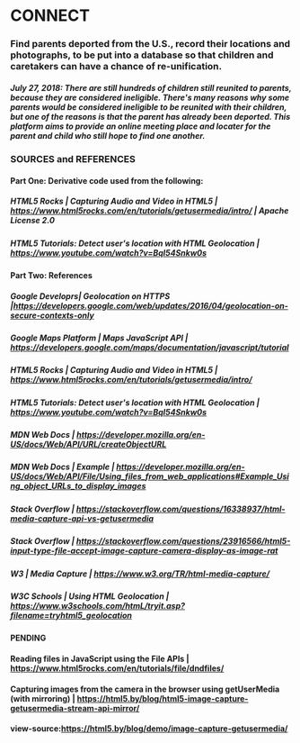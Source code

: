 # CONNECT 

### Find parents deported from the U.S., record their locations and photographs, to be put into a database so that children and caretakers can have a chance of re-unification.

##### July 27, 2018: There are still hundreds of children still reunited to parents, because they are considered ineligible.   There's many reasons why some parents would be considered ineligible to be reunited with their children, but one of the reasons is that the parent has already been deported.  This platform aims to provide an online meeting place and locater for the parent and child who still hope to find one another. 



### SOURCES and REFERENCES

#### Part One: Derivative code used from the following: 

##### HTML5 Rocks | Capturing Audio and Video in HTML5 | https://www.html5rocks.com/en/tutorials/getusermedia/intro/ | Apache License 2.0
##### HTML5 Tutorials: Detect user's location with HTML Geolocation | https://www.youtube.com/watch?v=BqI54Snkw0s 

#### Part Two: References

##### Google Developrs| Geolocation on HTTPS |https://developers.google.com/web/updates/2016/04/geolocation-on-secure-contexts-only
##### Google Maps Platform | Maps JavaScript API | https://developers.google.com/maps/documentation/javascript/tutorial
##### HTML5 Rocks | Capturing Audio and Video in HTML5 | https://www.html5rocks.com/en/tutorials/getusermedia/intro/
##### HTML5 Tutorials: Detect user's location with HTML Geolocation | https://www.youtube.com/watch?v=BqI54Snkw0s
##### MDN Web Docs | https://developer.mozilla.org/en-US/docs/Web/API/URL/createObjectURL
##### MDN Web Docs | Example | https://developer.mozilla.org/en-US/docs/Web/API/File/Using_files_from_web_applications#Example_Using_object_URLs_to_display_images
##### Stack Overflow | https://stackoverflow.com/questions/16338937/html-media-capture-api-vs-getusermedia
##### Stack Overflow | https://stackoverflow.com/questions/23916566/html5-input-type-file-accept-image-capture-camera-display-as-image-rat
##### W3 | Media Capture | https://www.w3.org/TR/html-media-capture/
##### W3C Schools | Using HTML Geolocation | https://www.w3schools.com/htmL/tryit.asp?filename=tryhtml5_geolocation

#### PENDING
#### Reading files in JavaScript using the File APIs | https://www.html5rocks.com/en/tutorials/file/dndfiles/
#### Capturing images from the camera in the browser using getUserMedia (with mirroring) | https://html5.by/blog/html5-image-capture-getusermedia-stream-api-mirror/
#### view-source:https://html5.by/blog/demo/image-capture-getusermedia/

 
